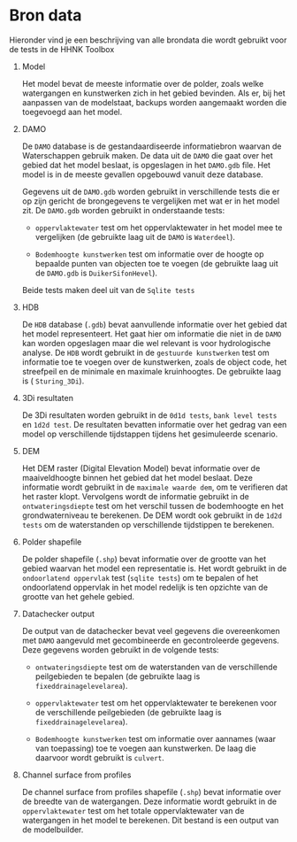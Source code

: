 # Bron data

Hieronder vind je een beschrijving van alle brondata die wordt gebruikt voor de tests in de HHNK Toolbox

1. Model

   Het model bevat de meeste informatie over de polder, zoals welke watergangen en kunstwerken zich in het gebied 
   bevinden. Als er, bij het aanpassen van de modelstaat, backups worden aangemaakt worden die toegevoegd aan het 
   model.


2. DAMO

   De ```DAMO``` database is de gestandaardiseerde informatiebron waarvan de Waterschappen gebruik maken. De data uit 
   de ```DAMO``` die gaat over het gebied dat het model beslaat, is opgeslagen in het ```DAMO.gdb``` file. Het model is 
   in de meeste gevallen opgebouwd vanuit deze database.
   
   Gegevens uit de ```DAMO.gdb``` worden gebruikt in verschillende tests die er op zijn gericht de brongegevens te
   vergelijken met wat er in het model zit. De ```DAMO.gdb``` worden gebruikt in onderstaande tests:
   
   * ```oppervlaktewater``` test om het oppervlaktewater in het model mee te 
   vergelijken (de gebruikte laag uit de 
   ```DAMO``` is ```Waterdeel```). 
   
   * ```Bodemhoogte kunstwerken``` test om informatie over de hoogte op bepaalde punten van objecten toe te voegen 
   (de gebruikte laag uit de ```DAMO.gdb``` is ```DuikerSifonHevel```). 
   
   Beide tests maken deel uit van de ```Sqlite tests```


3. HDB
   
   De ```HDB``` database (```.gdb```) bevat aanvullende informatie over het gebied dat het model representeert. Het 
   gaat hier om informatie die niet in de ```DAMO``` kan worden opgeslagen maar die wel relevant is voor hydrologische 
   analyse. De ```HDB``` wordt gebruikt in de ```gestuurde kunstwerken``` test om informatie toe te voegen over de 
   kunstwerken, zoals de object code, het streefpeil en de minimale en maximale kruinhoogtes. De gebruikte laag is (
   ```Sturing_3Di```).
   
   
4. 3Di resultaten

   De 3Di resultaten worden gebruikt in de ```0d1d tests```, ```bank level tests``` en ```1d2d test```. De resultaten 
   bevatten informatie over het gedrag van een model op verschillende tijdstappen tijdens het gesimuleerde scenario.
   

5. DEM
   
   Het DEM raster (Digital Elevation Model) bevat informatie over de maaiveldhoogte binnen het gebied dat het model beslaat. Deze informatie wordt gebruikt in de ```maximale waarde dem```, om te verifieren dat het raster klopt. Vervolgens wordt de informatie gebruikt in de ```ontwateringsdiepte``` test om het verschil tussen de bodemhoogte en het grondwaterniveau te berekenen. De DEM wordt ook gebruikt in de ```1d2d tests``` om de waterstanden op verschillende tijdstippen te berekenen.


6. Polder shapefile
   
   De polder shapefile (```.shp```) bevat informatie over de grootte van het gebied waarvan het model een representatie 
   is. Het wordt gebruikt in de ```ondoorlatend oppervlak``` test (```sqlite tests```) om te bepalen of het ondoorlatend 
   oppervlak in het model redelijk is ten opzichte van de grootte van het gehele gebied.


7. Datachecker output
   
   De output van de datachecker bevat veel gegevens die overeenkomen met ```DAMO``` aangevuld met gecombineerde en 
   gecontroleerde gegevens. Deze gegevens worden gebruikt in de volgende tests:
   
   * ```ontwateringsdiepte``` test om de waterstanden van de verschillende peilgebieden te bepalen (de gebruikte laag is 
   ```fixeddrainagelevelarea```). 
   
   * ```oppervlaktewater``` test om het oppervlaktewater te berekenen voor de verschillende peilgebieden (de 
   gebruikte laag is ```fixeddrainagelevelarea```). 
   
   * ```Bodemhoogte kunstwerken``` test om informatie over aannames (waar van toepassing) toe te voegen aan 
   kunstwerken. De laag die daarvoor wordt gebruikt is ```culvert```.
   
8. Channel surface from profiles
   
   De channel surface from profiles shapefile (```.shp```) bevat informatie over de breedte van de watergangen. Deze 
   informatie wordt gebruikt in de ```oppervlaktewater``` test om het totale oppervlaktewater van de watergangen in 
   het model te berekenen. Dit bestand is een output van de modelbuilder.

